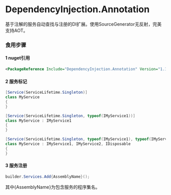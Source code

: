 # DependencyInjection.Annotation
基于注解的服务自动查找与注册的DI扩展。使用SourceGenerator无反射，完美支持AOT。

### 食用步骤
#### 1 nuget引用 
```xml
<PackageReference Include="DependencyInjection.Annotation" Version="1.1.2" />
```

#### 2 服务标记
```c#
[Service(ServiceLifetime.Singleton)]
class MyService 
{    
}
```

```c#
[Service(ServiceLifetime.Singleton, typeof(IMyService1))]
class MyService : IMyService1
{    
}
```

```c#
[Service(ServiceLifetime.Singleton, typeof(IMyService1), typeof(IMyService2))]
class MyService : IMyService1, IMyService2, IDisposable
{    
}
```

#### 3 服务注册
```c#
builder.Services.Add{AssemblyName}();
```
其中{AssemblyName}为包含服务的程序集名。
